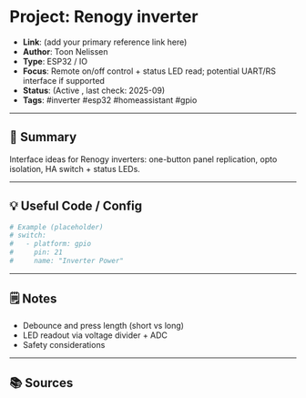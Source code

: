# Project: Renogy inverter

- **Link**: (add your primary reference link here)
- **Author**: Toon Nelissen
- **Type**: ESP32 / IO
- **Focus**: Remote on/off control + status LED read; potential UART/RS interface if supported
- **Status**: (Active , last check: 2025-09)
- **Tags**: #inverter #esp32 #homeassistant #gpio

---

## 🔎 Summary
Interface ideas for Renogy inverters: one-button panel replication, opto isolation, HA switch + status LEDs.

---

## 💡 Useful Code / Config
```yaml
# Example (placeholder)
# switch:
#   - platform: gpio
#     pin: 21
#     name: "Inverter Power"
```

---

## 🗒️ Notes
- Debounce and press length (short vs long)
- LED readout via voltage divider + ADC
- Safety considerations
  
---

## 📚 Sources
